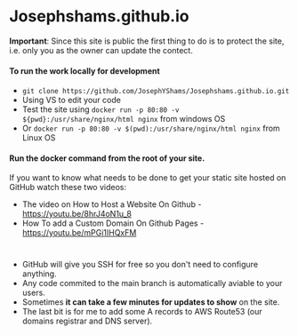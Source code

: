 ﻿# Josephshams.github.io

**Important**: Since this site is public the first thing to do is to protect the site, i.e. only you as the owner can update the contect.

#### To run the work locally for development

- `git clone https://github.com/JosephYShams/Josephshams.github.io.git`
- Using VS to edit your code
- Test the site using `docker run -p 80:80 -v ${pwd}:/usr/share/nginx/html nginx` from windows OS   
- Or `docker run -p 80:80 -v $(pwd):/usr/share/nginx/html nginx` from Linux OS

#### Run the docker command from the root of your site.

If you want to know what needs to be done to get your static site hosted on GitHub watch these two videos:

- The video on How to Host a Website On Github - https://youtu.be/8hrJ4oN1u_8
- How To add a Custom Domain On Github Pages - https://youtu.be/mPGi1IHQxFM

# 

- GitHub will give you SSH for free so you don't need to configure anything.
- Any code commited to the main branch is automatically aviable to your users.
- Sometimes **it can take a few minutes for updates to show** on the site. 
- The last bit is for me to add some A records to AWS Route53 (our domains registrar and DNS server).

